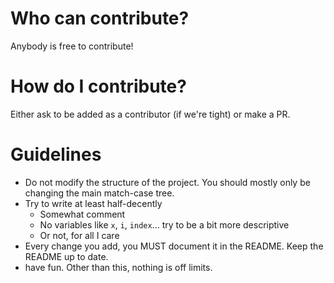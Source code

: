 # Who can contribute?

Anybody is free to contribute!

# How do I contribute?

Either ask to be added as a contributor (if we're tight) or make a PR.

# Guidelines

- Do not modify the structure of the project. You should mostly only be changing the main match-case tree.
- Try to write at least half-decently
  - Somewhat comment 
  - No variables like `x`, `i`, `index`... try to be a bit more descriptive
  - Or not, for all I care
- Every change you add, you MUST document it in the README. Keep the README up to date.
- have fun. Other than this, nothing is off limits.